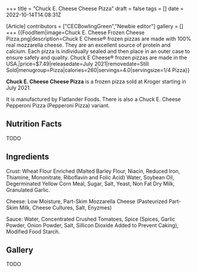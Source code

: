 +++
title = "Chuck E. Cheese Cheese Pizza"
draft = false
tags = []
date = 2022-10-14T14:08:31Z

[Article]
contributors = ["CECBowlingGreen","Newbie editor"]
gallery = []
+++
{{FoodItem|image=Chuck E. Cheese Frozen Cheese Pizza.png|description=Chuck E Cheese® frozen pizzas are made with 100% real mozzarella cheese. They are an excellent source of protein and calcium. Each pizza is individually sealed and then place in an outer case to ensure safety and quality. Chuck E Cheese® frozen pizzas are made in the USA.|price=$7.49|releasedate=July 2021|removedate=Still Sold|menugroup=Pizza|calories=260|servings=4.0|servingsize=1/4 Pizza}}

**Chuck E. Cheese Cheese Pizza** is a frozen pizza sold at Kroger starting in July 2021.

It is manufactured by Flatlander Foods. There is also a Chuck E. Cheese Pepperoni Pizza (Pepperoni Pizza) variant.

## Nutrition Facts ##
TODO

## Ingredients ##
Crust: Wheat Flour Enriched (Malted Barley Flour, Niacin, Reduced Iron, Thiamine, Mononitrate, Riboflavin and Folic Acid) Water, Soybean Oil, Degerminated Yellow Corn Meal, Sugar, Salt, Yeast, Non Fat Dry Milk, Granulated Garlic.

Cheese: Low Moisture, Part-Skim Mozzarella Cheese (Pasteurized Part-Skim Milk, Cheese Cultures, Salt, Enyzmes)

Sauce: Water, Concentrated Crushed Tomatoes, Spice (Spices, Garlic Powder, Onion Powder, Salt, Sillicon Dioxide Added to Prevent Caking), Modified Food Starch.

## Gallery ##
TODO
